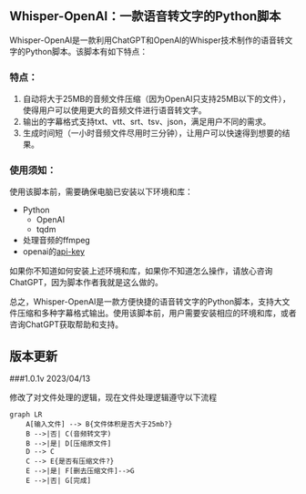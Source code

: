 ## Whisper-OpenAI：一款语音转文字的Python脚本

Whisper-OpenAI是一款利用ChatGPT和OpenAI的Whisper技术制作的语音转文字的Python脚本。该脚本有如下特点：

### 特点：
1. 自动将大于25MB的音频文件压缩（因为OpenAI只支持25MB以下的文件），使得用户可以使用更大的音频文件进行语音转文字。
2. 输出的字幕格式支持txt、vtt、srt、tsv、json，满足用户不同的需求。
3. 生成时间短（一小时音频文件尽用时三分钟），让用户可以快速得到想要的结果。

### 使用须知：
使用该脚本前，需要确保电脑已安装以下环境和库：
- Python
    - OpenAI
    - tqdm
- 处理音频的ffmpeg
- openai的[api-key](https://platform.openai.com/account/api-keys)

如果你不知道如何安装上述环境和库，如果你不知道怎么操作，请放心咨询ChatGPT，因为脚本作者我就是这么做的。

总之，Whisper-OpenAI是一款方便快捷的语音转文字的Python脚本，支持大文件压缩和多种字幕格式输出。使用该脚本前，用户需要安装相应的环境和库，或者咨询ChatGPT获取帮助和支持。

## 版本更新
###1.0.1v 
2023/04/13

修改了对文件处理的逻辑，现在文件处理逻辑遵守以下流程

```mermaid
graph LR
    A[输入文件] --> B{文件体积是否大于25mb?}
    B -->|否| C(音频转文字)
    B -->|是| D[压缩原文件]
    D --> C
    C --> E{是否有压缩文件?}
    E -->|是| F[删去压缩文件]-->G
    E -->|否| G[完成]